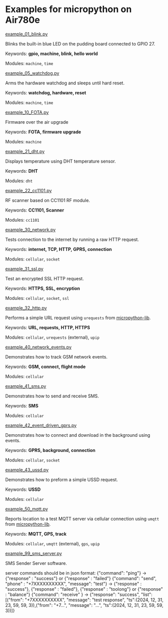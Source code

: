 Examples for micropython on Air780e
===================================

[example_01_blink.py](example_01_blink.py)

Blinks the built-in blue LED on the pudding board connected to GPIO 27.

Keywords: **gpio, machine, blink, hello world**

Modules: `machine`, `time`

[example_05_watchdog.py](example_05_watchdog.py)

Arms the hardware watchdog and sleeps until hard reset.

Keywords: **watchdog, hardware, reset**

Modules: `machine`, `time`

[example_10_FOTA.py](example_05_watchdog.py)

Firmware over the air upgrade

Keywords: **FOTA, firmware upgrade**

Modules: `machine`


[example_21_dht.py](example_21_dht.py)

Displays temperature using DHT temperature sensor.

Keywords: **DHT**

Modules: `dht`

[example_22_cc1101.py](example_22_cc1101.py)

RF scanner based on CC1101 RF module.

Keywords: **CC1101, Scanner**

Modules: `cc1101`

[example_30_network.py](example_30_network.py)

Tests connection to the internet by running a raw HTTP request.

Keywords: **internet, TCP, HTTP, GPRS, connection**

Modules: `cellular`, `socket`

[example_31_ssl.py](example_31_ssl.py)

Test an encrypted SSL HTTP request.

Keywords: **HTTPS, SSL, encryption**

Modules: `cellular`, `socket`, `ssl`

[example_32_http.py](example_32_http.py)

Performs a simple URL request using `urequests` from [micropython-lib](https://github.com/micropython/micropython-lib).

Keywords: **URL, requests, HTTP, HTTPS**

Modules: `cellular`, `urequests` (external), `upip`

[example_40_network_events.py](example_40_network_events.py)

Demonstrates how to track GSM network events.

Keywords: **GSM, connect, flight mode**

Modules: `cellular`

[example_41_sms.py](example_41_sms.py)

Demonstrates how to send and receive SMS.

Keywords: **SMS**

Modules: `cellular`

[example_42_event_driven_gprs.py](example_42_event_driven_gprs.py)

Demonstrates how to connect and download in the background using events.

Keywords: **GPRS, background, connection**

Modules: `cellular`, `socket`

[example_43_ussd.py](example_43_ussd.py)

Demonstrates how to preform a simple USSD request.

Keywords: **USSD**

Modules: `cellular`

[example_50_mqtt.py](example_50_mqtt.py)

Reports location to a test MQTT server via cellular connection using `umqtt` from [micropython-lib](https://github.com/micropython/micropython-lib).

Keywords: **MQTT, GPS, track**

Modules: `cellular`, `umqtt` (external), `gps`, `upip`


[example_99_sms_server.py](example_99_sms_server.py)

SMS Sender Server software.

server commands should be in json format:
{"command": "ping"} -> {"response" : "success"} or {"response" : "failed"}
{"command": "send", "phone" : "+7XXXXXXXXXX", "message": "test"} -> {"response" : "success"}, {"response" : "failed"}, {"response" : "toolong"} or {"response" : "balance"}
{"command": "receive" } -> {"response": "success", "list":[("from": "+7XXXXXXXXXX", "message": "test response", "ts":(2024, 12, 31, 23, 59, 59, 3)),("from": "+7...", "message": "...", "ts":(2024, 12, 31, 23, 59, 59, 3))]}


